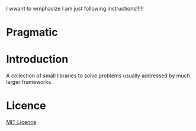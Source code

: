 I wwant to wmphasize I am just following instructions!!!!!

Pragmatic
=========

# Introduction

A collection of small libraries to solve problems usually addressed by much larger frameworks.

# Licence

[MIT Licence](http://opensource.org/licenses/MIT)

